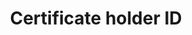 ---
title: 'Certificate holder ID'
field: 'is.certifiedOrganizationID'
slug: 'is-certifiedorganizationid'
description: 'A number or other consistent code assigned to a certificate holder by a certifying body or scheme'
required: False
module: 'Certificate Holder, Owner or Certified organization'
cluster: 'Certification'
policy: 'Free value. Single value only.'
layout: 'home'
---